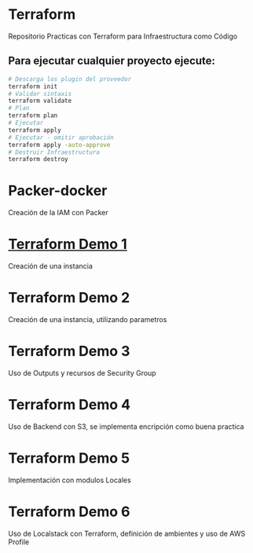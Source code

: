 # Terraform
Repositorio Practicas con Terraform para Infraestructura como Código

## Para ejecutar cualquier proyecto ejecute:
```bash
# Descarga los plugin del proveedor
terraform init
# Validar sintaxis
terraform validate
# Plan
terraform plan
# Ejecutar
terraform apply
# Ejecutar - omitir aprobación
terraform apply -auto-approve
# Destruir Infraestructura
terraform destroy
```

# Packer-docker
Creación de la IAM con Packer

# [Terraform Demo 1](/Terraform-Demo-1/)
Creación de una instancia

# Terraform Demo 2
Creación de una instancia, utilizando parametros

# Terraform Demo 3
Uso de Outputs y recursos de Security Group

# Terraform Demo 4
Uso de Backend con S3, se implementa encripción como buena practica

# Terraform Demo 5
Implementación con modulos Locales

# Terraform Demo 6
Uso de Localstack con Terraform, definición de ambientes y uso de AWS Profile